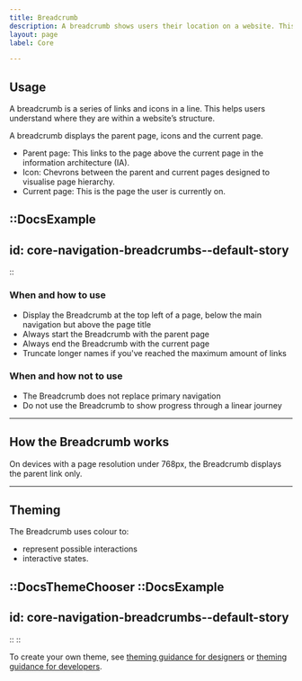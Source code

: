 ```yaml
---
title: Breadcrumb
description: A breadcrumb shows users their location on a website. This allows quick navigation between page levels.
layout: page
label: Core

---
```


## Usage

A breadcrumb is a series of links and icons in a line. This helps users understand where they are within a website’s structure. 

A breadcrumb displays the parent page, icons and the current page.

- Parent page: This links to the page above the current page in the information architecture (IA).
- Icon: Chevrons between the parent and current pages designed to visualise page hierarchy.
- Current page: This is the page the user is currently on.

::DocsExample
---
id: core-navigation-breadcrumbs--default-story
---
::

### When and how to use
- Display the Breadcrumb at the top left of a page, below the main navigation but above the page title
- Always start the Breadcrumb with the parent page
- Always end the Breadcrumb with the current page
- Truncate longer names if you've reached the maximum amount of links

### When and how not to use
- The Breadcrumb does not replace primary navigation
- Do not use the Breadcrumb to show progress through a linear journey

---

## How the Breadcrumb works

On devices with a page resolution under 768px, the Breadcrumb displays the parent link only.

---

## Theming

The Breadcrumb uses colour to: 

- represent possible interactions 
- interactive states.

::DocsThemeChooser
  ::DocsExample
  ---
  id: core-navigation-breadcrumbs--default-story
  ---
  ::
::

To create your own theme, see [theming guidance for designers](https://www.vic.gov.au) or [theming guidance for developers](https://www.vic.gov.au).
